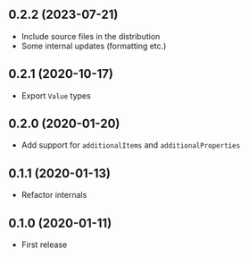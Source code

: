## 0.2.2 (2023-07-21)

- Include source files in the distribution
- Some internal updates (formatting etc.)

## 0.2.1 (2020-10-17)

- Export `Value` types

## 0.2.0 (2020-01-20)

- Add support for `additionalItems` and `additionalProperties`

## 0.1.1 (2020-01-13)

- Refactor internals

## 0.1.0 (2020-01-11)

- First release
